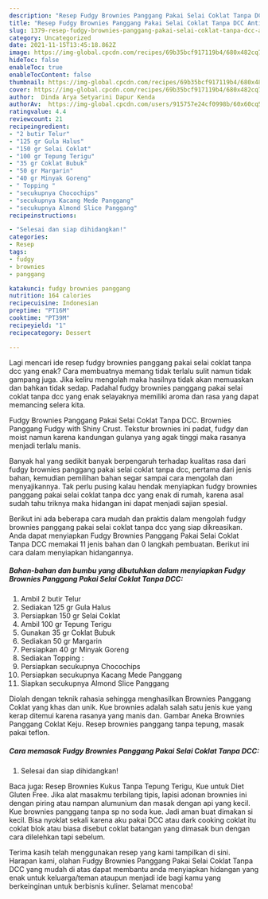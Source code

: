```yaml
---
description: "Resep Fudgy Brownies Panggang Pakai Selai Coklat Tanpa DCC Anti Gagal"
title: "Resep Fudgy Brownies Panggang Pakai Selai Coklat Tanpa DCC Anti Gagal"
slug: 1379-resep-fudgy-brownies-panggang-pakai-selai-coklat-tanpa-dcc-anti-gagal
category: Uncategorized
date: 2021-11-15T13:45:18.862Z
image: https://img-global.cpcdn.com/recipes/69b35bcf917119b4/680x482cq70/fudgy-brownies-panggang-pakai-selai-coklat-tanpa-dcc-foto-resep-utama.jpg
hideToc: false
enableToc: true
enableTocContent: false
thumbnail: https://img-global.cpcdn.com/recipes/69b35bcf917119b4/680x482cq70/fudgy-brownies-panggang-pakai-selai-coklat-tanpa-dcc-foto-resep-utama.jpg
cover: https://img-global.cpcdn.com/recipes/69b35bcf917119b4/680x482cq70/fudgy-brownies-panggang-pakai-selai-coklat-tanpa-dcc-foto-resep-utama.jpg
author:  Dinda Arya Setyarini Dapur Kenda
authorAv:  https://img-global.cpcdn.com/users/915757e24cf0998b/60x60cq50/avatar.jpg
ratingvalue: 4.4
reviewcount: 21
recipeingredient:
- "2 butir Telur"
- "125 gr Gula Halus"
- "150 gr Selai Coklat"
- "100 gr Tepung Terigu"
- "35 gr Coklat Bubuk"
- "50 gr Margarin"
- "40 gr Minyak Goreng"
- " Topping "
- "secukupnya Chocochips"
- "secukupnya Kacang Mede Panggang"
- "secukupnya Almond Slice Panggang"
recipeinstructions:

- "Selesai dan siap dihidangkan!"
categories:
- Resep
tags:
- fudgy
- brownies
- panggang

katakunci: fudgy brownies panggang 
nutrition: 164 calories
recipecuisine: Indonesian
preptime: "PT16M"
cooktime: "PT39M"
recipeyield: "1"
recipecategory: Dessert

---
```



Lagi mencari ide resep fudgy brownies panggang pakai selai coklat tanpa dcc yang enak? Cara membuatnya memang tidak terlalu sulit namun tidak gampang juga. Jika keliru mengolah maka hasilnya tidak akan memuaskan dan bahkan tidak sedap. Padahal fudgy brownies panggang pakai selai coklat tanpa dcc yang enak selayaknya memiliki aroma dan rasa yang dapat memancing selera kita.


Fudgy Brownies Panggang Pakai Selai Coklat Tanpa DCC. Brownies Panggang Fudgy with Shiny Crust. Tekstur brownies ini padat, fudgy dan moist namun karena kandungan gulanya yang agak tinggi maka rasanya menjadi terlalu manis.

Banyak hal yang sedikit banyak berpengaruh terhadap kualitas rasa dari fudgy brownies panggang pakai selai coklat tanpa dcc, pertama dari jenis bahan, kemudian pemilihan bahan segar sampai cara mengolah dan menyajikannya. Tak perlu pusing kalau hendak menyiapkan fudgy brownies panggang pakai selai coklat tanpa dcc yang enak di rumah, karena asal sudah tahu triknya maka hidangan ini dapat menjadi sajian spesial.


Berikut ini ada beberapa cara mudah dan praktis dalam mengolah fudgy brownies panggang pakai selai coklat tanpa dcc yang siap dikreasikan. Anda dapat menyiapkan Fudgy Brownies Panggang Pakai Selai Coklat Tanpa DCC memakai 11 jenis bahan dan 0 langkah pembuatan. Berikut ini cara dalam menyiapkan hidangannya.

<!--inarticleads1-->

##### Bahan-bahan dan bumbu yang dibutuhkan dalam menyiapkan Fudgy Brownies Panggang Pakai Selai Coklat Tanpa DCC:

1. Ambil 2 butir Telur
1. Sediakan 125 gr Gula Halus
1. Persiapkan 150 gr Selai Coklat
1. Ambil 100 gr Tepung Terigu
1. Gunakan 35 gr Coklat Bubuk
1. Sediakan 50 gr Margarin
1. Persiapkan 40 gr Minyak Goreng
1. Sediakan  Topping :
1. Persiapkan secukupnya Chocochips
1. Persiapkan secukupnya Kacang Mede Panggang
1. Siapkan secukupnya Almond Slice Panggang


Diolah dengan teknik rahasia sehingga menghasilkan Brownies Panggang Coklat yang khas dan unik. Kue brownies adalah salah satu jenis kue yang kerap ditemui karena rasanya yang manis dan. Gambar Aneka Brownies Panggang Coklat Keju. Resep brownies panggang tanpa tepung, masak pakai teflon. 

<!--inarticleads2-->

##### Cara memasak Fudgy Brownies Panggang Pakai Selai Coklat Tanpa DCC:


1. Selesai dan siap dihidangkan!

Baca juga: Resep Brownies Kukus Tanpa Tepung Terigu, Kue untuk Diet Gluten Free. Jika alat masakmu terbilang tipis, lapisi adonan brownies ini dengan piring atau nampan alumunium dan masak dengan api yang kecil. Kue brownies panggang tanpa sp no soda kue. Jadi aman buat dimakan si kecil. Bisa nyoklat sekali karena aku pakai DCC atau dark cooking coklat itu coklat blok atau biasa disebut coklat batangan yang dimasak bun dengan cara dilelehkan tapi sebelum. 

Terima kasih telah menggunakan resep yang kami tampilkan di sini. Harapan kami, olahan Fudgy Brownies Panggang Pakai Selai Coklat Tanpa DCC yang mudah di atas dapat membantu anda menyiapkan hidangan yang enak untuk keluarga/teman ataupun menjadi ide bagi kamu yang berkeinginan untuk berbisnis kuliner. Selamat mencoba!

